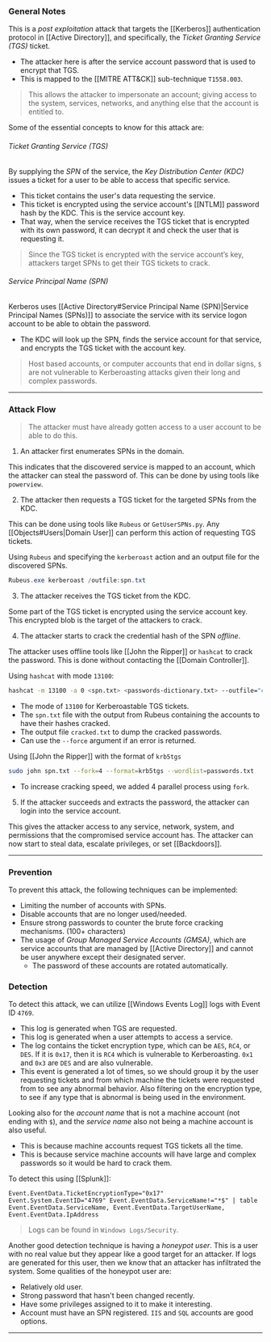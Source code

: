 ### General Notes

This is a *post exploitation* attack that targets the [[Kerberos]] authentication protocol in [[Active Directory]], and specifically, the *Ticket Granting Service (TGS)* ticket.
- The attacker here is after the service account password that is used to encrypt that TGS.
- This is mapped to the [[MITRE ATT&CK]] sub-technique `T1558.003`.

> This allows the attacker to impersonate an account; giving access to the system, services, networks, and anything else that the account is entitled to.

Some of the essential concepts to know for this attack are:

###### Ticket Granting Service (TGS)

By supplying the *SPN* of the service, the *Key Distribution Center (KDC)* issues a ticket for a user to be able to access that specific service.
- This ticket contains the user's data requesting the service.
- This ticket is encrypted using the service account's [[NTLM]] password hash by the KDC. This is the service account key.
- That way, when the service receives the TGS ticket that is encrypted with its own password, it can decrypt it and check the user that is requesting it.  

> Since the TGS ticket is encrypted with the service account’s key, attackers target SPNs to get their TGS tickets to crack.

###### Service Principal Name (SPN)

Kerberos uses [[Active Directory#Service Principal Name (SPN)|Service Principal Names (SPNs)]] to associate the service with its service logon account to be able to obtain the password.
- The KDC will look up the SPN, finds the service account for that service, and encrypts the TGS ticket with the account key. 

> Host based accounts, or computer accounts that end in dollar signs, `$` are not vulnerable to Kerberoasting attacks given their long and complex passwords.

---
### Attack Flow

> The attacker must have already gotten access to a user account to be able to do this.

1. An attacker first enumerates SPNs in the domain.

This indicates that the discovered service is mapped to an account, which the attacker can steal the password of. This can be done by using tools like `powerview`.

2. The attacker then requests a TGS ticket for the targeted SPNs from the KDC.

This can be done using tools like `Rubeus` or `GetUserSPNs.py`. Any [[Objects#Users|Domain User]] can perform this action of requesting TGS tickets.

Using `Rubeus` and specifying the `kerberoast` action and an output file for the discovered SPNs.
```powershell
Rubeus.exe kerberoast /outfile:spn.txt
```

3. The attacker receives the TGS ticket from the KDC.

Some part of the TGS ticket is encrypted using the service account key. This encrypted blob is the target of the attackers to crack.

4. The attacker starts to crack the credential hash of the SPN *offline*.

The attacker uses offline tools like [[John the Ripper]] or `hashcat` to crack the password. This is done without contacting the [[Domain Controller]].

Using `hashcat` with mode `13100`:
```bash
hashcat -m 13100 -a 0 <spn.txt> <passwords-dictionary.txt> --outfile="cracked.txt"
```
- The mode of `13100` for Kerberoastable TGS tickets.
- The `spn.txt` file with the output from Rubeus containing the accounts to have their hashes cracked.
- The output file `cracked.txt` to dump the cracked passwords.
- Can use the `--force` argument if an error is returned.

Using [[John the Ripper]] with the format of `krb5tgs`
```bash
sudo john spn.txt --fork=4 --format=krb5tgs --wordlist=passwords.txt
```
- To increase cracking speed, we added 4 parallel process using `fork`.

5. If the attacker succeeds and extracts the password, the attacker can login into the service account.

This gives the attacker access to any service, network, system, and permissions that the compromised service account has. The attacker can now start to steal data, escalate privileges, or set [[Backdoors]].

---
### Prevention

To prevent this attack, the following techniques can be implemented:
- Limiting the number of accounts with SPNs.
- Disable accounts that are no longer used/needed.
- Ensure strong passwords to counter the brute force cracking mechanisms. (100+ characters)
- The usage of *Group Managed Service Accounts (GMSA)*, which are service accounts that are managed by [[Active Directory]] and cannot be user anywhere except their designated server.
	- The password of these accounts are rotated automatically.

### Detection

To detect this attack, we can utilize [[Windows Events Log]] logs with Event ID `4769`.
- This log is generated when TGS are requested.
- This log is generated when a user attempts to access a service.
- The log contains the ticket encryption type, which can be `AES`, `RC4`, or `DES`. If it is `0x17`, then it is `RC4` which is vulnerable to Kerberoasting. `0x1` and `0x3` are `DES` and are also vulnerable.
- This event is generated a lot of times, so we should group it by the user requesting tickets and from which machine the tickets were requested from to see any abnormal behavior. Also filtering on the encryption type, to see if any type that is abnormal is being used in the environment.

Looking also for the *account name* that is not a machine account (not ending with `$`), and the *service name* also not being a machine account is also useful.
- This is because machine accounts request TGS tickets all the time.
- This is because service machine accounts will have large and complex passwords so it would be hard to crack them.

To detect this using [[Splunk]]:
```
Event.EventData.TicketEncryptionType="0x17" Event.System.EventID="4769" Event.EventData.ServiceName!="*$" | table Event.EventData.ServiceName, Event.EventData.TargetUserName, Event.EventData.IpAddress
```

> Logs can be found in `Windows Logs/Security`.

Another good detection technique is having a *honeypot user*. This is a user with no real value but they appear like a good target for an attacker. If logs are generated for this user, then we know that an attacker has infiltrated the system. Some qualities of the honeypot user are:
- Relatively old user.
- Strong password that hasn't been changed recently.
- Have some privileges assigned to it to make it interesting.
- Account must have an SPN registered. `IIS` and `SQL` accounts are good options.

---
